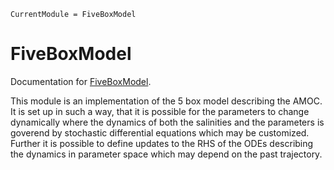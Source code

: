 ```@meta
CurrentModule = FiveBoxModel
```

# FiveBoxModel

Documentation for [FiveBoxModel](https://github.com/DanielJonathanPals/FiveBoxModel.jl).

This module is an implementation of the 5 box model describing the AMOC. It is set up in such a way, that it is possible for the parameters to change dynamically where the dynamics of both the salinities and the parameters is goverend by stochastic differential equations which may be customized. Further it is possible to define updates to the RHS of the ODEs describing the dynamics in parameter space which may depend on the past trajectory.